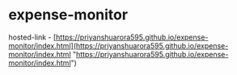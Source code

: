 # expense-monitor

hosted-link - [https://priyanshuarora595.github.io/expense-monitor/index.html](https://priyanshuarora595.github.io/expense-monitor/index.html "https://priyanshuarora595.github.io/expense-monitor/index.html")
